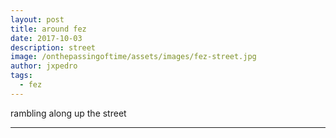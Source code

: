 ```yaml
---
layout: post
title: around fez
date: 2017-10-03
description: street
image: /onthepassingoftime/assets/images/fez-street.jpg
author: jxpedro
tags: 
  - fez
---
```

<p >rambling along up the street</p>

<p></p>

<hr/>